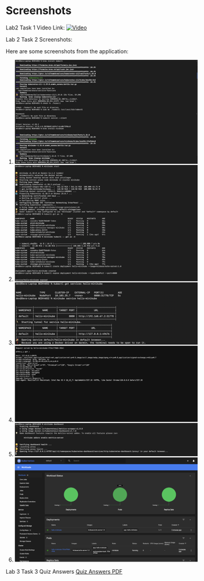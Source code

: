 # Screenshots

Lab2 Task 1 Video Link:
[![Video](https://img.youtube.com/vi/zWGjzBF0JUg/0.jpg)](https://www.youtube.com/watch?v=zWGjzBF0JUg)

Lab 2 Task 2 Screenshots:

Here are some screenshots from the application:

1. ![Screenshot 1](./Screenshots/k1.png)
2. ![Screenshot 2](./Screenshots/k2.png)
3. ![Screenshot 3](./Screenshots/k3.png)
4. ![Screenshot 4](./Screenshots/k4.png)
5. ![Screenshot 5](./Screenshots/k5.png)
6. ![Screenshot 6](./Screenshots/k6.png)

Lab 3 Task 3 Quiz Answers
[Quiz Answers PDF](./Quiz_answers.pdf)